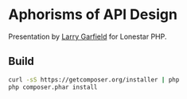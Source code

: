 Aphorisms of API Design
================================

Presentation by [Larry Garfield](http://www.garfieldtech.com) for Lonestar PHP.

Build
-----

``` bash
curl -sS https://getcomposer.org/installer | php
php composer.phar install
```
